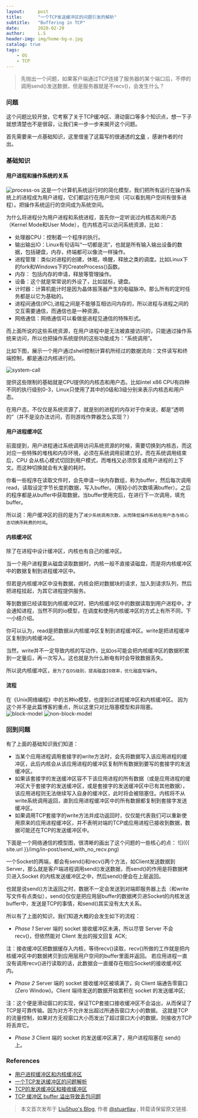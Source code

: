 ```yaml
---
layout:     post
title:      "一个TCP发送缓冲区的问题引发的解析"
subtitle:   "Buffering in TCP"
date:       2020-02-29
author:     L.S
header-img: img/home-bg-o.jpg
catalog: true
tags:
    - OS
    - TCP
---
```

    
> 先抛出一个问题，如果客户端通过TCP连接了服务器的某个端口后，不停的调用send()发送数据，但是服务器就是不recv()，会发生什么？

### 问题
这个问题比较开放，它考察了关于TCP缓冲区、滑动窗口等多个知识点，想一下子就想清楚也不是很容，让我们来一步一步来揭开这个问题。

首先需要来一点基础知识，这里借鉴了这篇写的很通透的[文章](http://www.pulpcode.cn/2017/02/01/user-buffer-and-kernel-buffer/)
，感谢作者的付出。
### 基础知识
#### 用户进程和操作系统的关系
![process-os](http://www.pulpcode.cn/img/process-os.jpg)
这是一个计算机系统运行时的简化模型，我们把所有运行在操作系统上的进程成为用户进程，它们都运行在用户空间（可以看到用户空间有很多进程）。把操作系统运行的空间成为系统空间。

为什么将进程分为用户进程和系统进程，首先你一定听说过内核态和用户态（Kernel Mode和User Mode），在内核态可以访问系统资源，比如：
- 处理器CPU：控制着一个程序的执行。
- 输出输出IO：Linux有句话叫“一切都是流”，也就是所有输入输出设备的数据，包括硬盘，内存，终端都可以像流一样操作。
- 进程管理：类似对进程的创建，休眠，唤醒，释放之类的调度。比如Linux下的fork和Windows下的CreateProcess()函数。
- 内存： 包括内存的申请，释放等管理操作。
- 设备：这个就是常常说的外设了，比如鼠标，键盘。
- 计时器：计算机能计时是因为晶体振荡器产生的电磁脉冲。那么所有的定时任务都是以它为基础的。
- 进程间通信(IPC),进程之间是不能够互相访问内存的，所以进程与进程之间的交互需要通信，而通信也是一种资源。
- 网络通信：网络通信可以看做是进程见通信的特殊形式。

而上面所说的这些系统资源，在用户进程中是无法被直接访问的，只能通过操作系统来访问，所以也把操作系统提供的这些功能成为：“系统调用”。

比如下图，展示一个用户通过shell控制计算机所经过的数据流向：文件读写和终端控制，都是通过内核进行的。

![system-call](http://www.pulpcode.cn/img/system-call.png)

提供这些限制的基础就是CPU提供的内核态和用户态。比如intel x86 CPU有四种不同的执行级别0-3，Linux只使用了其中的0级和3级分别来表示内核态和用户态。

在用户态，不仅仅是系统资源了，就是别的进程的内存对于你来说，都是“透明的”（并不是没办法访问，否则游戏作弊器怎么实现？）
#### 用户进程缓冲区
前面提到，用户进程通过系统调用访问系统资源的时候，需要切换到内核态，而这对应一些特殊的堆栈和内存环境，必须在系统调用前建立好。而在系统调用结束后，CPU
会从核心模式切回到用户模式，而堆栈又必须恢复成用户进程的上下文。而这种切换就会有大量的耗时。

你看一些程序在读取文件时，会先申请一块内存数组，称为buffer，然后每次调用read，读取设定字节长度的数据，写入buffer。（用较小的次数填满buffer）。之后的程序都是从buffer中获取数据，当buffer使用完后，在进行下一次调用，填充buffer。

所以说：用户缓冲区的目的是为了`减少系统调用次数，从而降低操作系统在用户态与核心态切换所耗费的时间`。
#### 内核缓冲区
除了在进程中设计缓冲区，内核也有自己的缓冲区。

当一个用户进程要从磁盘读取数据时，内核一般不直接读磁盘，而是将内核缓冲区中的数据复制到进程缓冲区中。

但若是内核缓冲区中没有数据，内核会把对数据块的请求，加入到请求队列，然后把进程挂起，为其它进程提供服务。

等到数据已经读取到内核缓冲区时，把内核缓冲区中的数据读取到用户进程中，才会通知进程，当然不同的io模型，在调度和使用内核缓冲区的方式上有所不同，下一小结介绍。

你可以认为，read是把数据从内核缓冲区复制到进程缓冲区。write是把进程缓冲区复制到内核缓冲区。

当然，write并不一定导致内核的写动作，比如os可能会把内核缓冲区的数据积累到一定量后，再一次写入。这也就是为什么断电有时会导致数据丢失。

所以说内核缓冲区，`是为了在OS级别，提高磁盘IO效率，优化磁盘写操作`。

#### 流程
在《Unix网络编程》中的五种io模型，也提到过进程缓冲区和内核缓冲区。
因为这个并不是此篇博客的重点，所以这里只对比阻塞模型和非阻塞。
![block-model](http://www.pulpcode.cn/img/block-model.png)
![non-block-model](http://www.pulpcode.cn/img/non-block-model.png)

### 回到问题
有了上面的基础知识我们知道：
- 当某个应用进程调用套接字的write方法时，会先将数据写入该应用进程的缓冲区，此后内核会从该应用进程的缓冲区复制所有数据到要写的套接字的发送缓冲区。
- 如果该套接字的发送缓冲区容不下该应用进程的所有数据（或是应用进程的缓冲区大于套接字的发送缓冲区，或是套接字的发送缓冲区中已有其他数据），
该应用进程则无法继续写入自身的缓冲区，此时将会被阻塞住。内核将不从write系统调用返回，直到应用进程缓冲区中的所有数据都复制到套接字发送缓冲区。
- 如果调用TCP套接字的write方法并成功返回时，仅仅能代表我们可以重新使用原来的应用进程缓冲区，并不表明对端的TCP或应用进程已接收到数据，数据可能还在TCP的发送缓冲区中。

下面是一个网络通信的模型图，很清晰的画出了这个问题的一些核心的点：
![]({{ site.url }}/img/in-post/send_with_no_recv.png)

一个Socket的两端，都会有send()和recv()两个方法，如Client发送数据到Server，那么就是客户端进程调用send()发送数据，而send()的作用是将数据拷贝进入Socket
的内核发送缓冲区之中，然后send()便会在上层返回。

也就是说send()方法返回之时，数据不一定会发送到对端即服务器上去（和write写文件有点类似），send()仅仅是把应用层buffer的数据拷贝进Socket的内核发送buffer中，发送是TCP的事情，和send()其实没有太大关系。

所以有了上面的知识，我们知道大概的会发生如下的流程：
- *Phase 1* Server 端的 socket 接收缓冲区未满，所以尽管 Server 不会 recv()，但依然能对 Client 发出的报文回复 ACK;

注：接收缓冲区把数据缓存入内核，等待recv()读取，recv()所做的工作就是把内核缓冲区中的数据拷贝到应用层用户空间的buffer里面并返回。
若应用进程一直没有调用recv()进行读取的话，此数据会一直缓存在相应Socket的接收缓冲区内。

- *Phase 2* Server 端的 socket 接收缓冲区被填满了，向 Client 端通告零窗口(Zero Window)。Client 端待发送的数据开始累积在 socket 
的发送缓冲区;

注：这个便是滑动窗口的实现，保证TCP套接口接收缓冲区不会溢出，从而保证了TCP是可靠传输。因为对方不允许发出超过所通告窗口大小的数据。 
这就是TCP的流量控制，如果对方无视窗口大小而发出了超过窗口大小的数据，则接收方TCP将丢弃它。
- *Phase 3* Client 端的 socket 的发送缓冲区满了，用户进程阻塞在 send() 上。


### References
- [用户进程缓冲区和内核缓冲区](http://www.pulpcode.cn/2017/02/01/user-buffer-and-kernel-buffer/)
- [一个TCP发送缓冲区的问题解析](https://segmentfault.com/a/1190000021488755)
- [TCP的发送缓冲区和接收缓冲区](https://www.cnblogs.com/saryli/p/9821058.html)
- [TCP 缓冲区 buffer 溢出导致丢包问题](https://blog.csdn.net/wzbwzh/article/details/80024591)

> 本文首次发布于 [LiuShuo's Blog](https://liushuo.me), 作者 [@stuartlau](http://github.com/stuartlau) ,
转载请保留原文链接.
